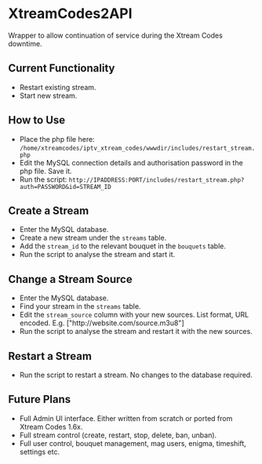 # XtreamCodes2API
Wrapper to allow continuation of service during the Xtream Codes downtime.

Current Functionality
---------------------
- Restart existing stream.
- Start new stream.

How to Use
----------
- Place the php file here: `/home/xtreamcodes/iptv_xtream_codes/wwwdir/includes/restart_stream.php`
- Edit the MySQL connection details and authorisation password in the php file. Save it.
- Run the script: `http://IPADDRESS:PORT/includes/restart_stream.php?auth=PASSWORD&id=STREAM_ID`

Create a Stream
---------------
- Enter the MySQL database.
- Create a new stream under the `streams` table.
- Add the `stream_id` to the relevant bouquet in the `bouquets` table.
- Run the script to analyse the stream and start it.

Change a Stream Source
----------------------
- Enter the MySQL database.
- Find your stream in the `streams` table.
- Edit the `stream_source` column with your new sources. List format, URL encoded. E.g. ["http:\/\/website.com\/source.m3u8"]
- Run the script to analyse the stream and restart it with the new sources.

Restart a Stream
----------------
- Run the script to restart a stream. No changes to the database required.

Future Plans
------------
- Full Admin UI interface. Either written from scratch or ported from Xtream Codes 1.6x.
- Full stream control (create, restart, stop, delete, ban, unban).
- Full user control, bouquet management, mag users, enigma, timeshift, settings etc.

